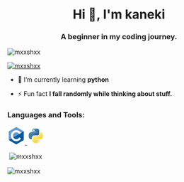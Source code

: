 <h1 align="center">Hi 👋, I'm kaneki</h1>
<h3 align="center">A beginner in my coding journey.</h3>

<p align="left"> <img src="https://komarev.com/ghpvc/?username=mxxshxx&label=Profile%20views&color=0e75b6&style=flat" alt="mxxshxx" /> </p>

<p align="left"> <a href="https://github.com/ryo-ma/github-profile-trophy"><img src="https://github-profile-trophy.vercel.app/?username=mxxshxx" alt="mxxshxx" /></a> </p>

- 🌱 I’m currently learning **python**

- ⚡ Fun fact **I fall randomly while thinking about stuff.**


<h3 align="left">Languages and Tools:</h3>
<p align="left"> <a href="https://www.cprogramming.com/" target="_blank"> <img src="https://raw.githubusercontent.com/devicons/devicon/master/icons/c/c-original.svg" alt="c" width="40" height="40"/> </a> <a href="https://www.python.org" target="_blank"> <img src="https://raw.githubusercontent.com/devicons/devicon/master/icons/python/python-original.svg" alt="python" width="40" height="40"/> </a> </p>

<p>&nbsp;<img align="center" src="https://github-readme-stats.vercel.app/api?username=mxxshxx&show_icons=true&locale=en" alt="mxxshxx" /></p>

<p><img align="center" src="https://github-readme-streak-stats.herokuapp.com/?user=mxxshxx&" alt="mxxshxx" /></p>
